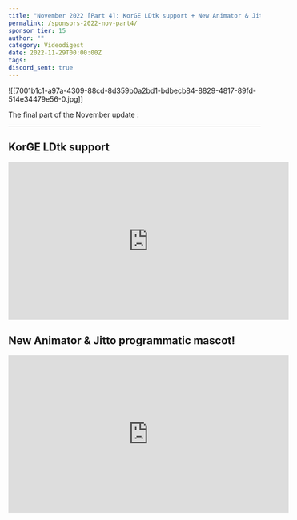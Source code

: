 ```yaml
---
title: "November 2022 [Part 4]: KorGE LDtk support + New Animator & Jitto programmatic mascot!"
permalink: /sponsors-2022-nov-part4/
sponsor_tier: 15
author: ""
category: Videodigest
date: 2022-11-29T00:00:00Z
tags: 
discord_sent: true
---
```

![[7001b1c1-a97a-4309-88cd-8d359b0a2bd1-bdbecb84-8829-4817-89fd-514e34479e56-0.jpg]]

The final part of the November update :

---
## KorGE LDtk support

<iframe width="560" height="315" src="https://www.youtube.com/embed/aVb2mwPmEO4" title="YouTube video player" frameborder="0" allow="accelerometer; autoplay; clipboard-write; encrypted-media; gyroscope; picture-in-picture" allowfullscreen></iframe>

## New Animator & Jitto programmatic mascot!

<iframe width="560" height="315" src="https://www.youtube.com/embed/mZroJITFqPE" title="YouTube video player" frameborder="0" allow="accelerometer; autoplay; clipboard-write; encrypted-media; gyroscope; picture-in-picture" allowfullscreen></iframe>
